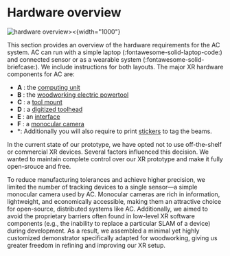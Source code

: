 # Hardware overview

![hardware overview><](../assets/images/getting_started/animation_overview_hardware.gif){width="1000"}

This section provides an overview of the hardware requirements for the AC system. AC can run with a simple laptop (:fontawesome-solid-laptop-code:) and connected sensor or as a wearable system (:fontawesome-solid-briefcase:). We include instructions for both layouts. The major XR hardware components for AC are:

- **A** : the [computing unit](./computing.md)
- **B** : the [woodworking electric powertool](./woodworking-tools.md)
- **C** : a [tool mount](./woodworking-tools.md#available-3d-mounts)
- **D** : a [digitized toolhead](./woodworking-tools.md#available-toolheads)
- **E** : an [interface](./interface.md)
- **F** : a [monocular camera](sensors.md)
- *: Additionally you will also require to print [stickers](./stickers.md) to tag the beams.

In the current state of our prototype, we have opted not to use off-the-shelf or commercial XR devices. Several factors influenced this decision. We wanted to maintain complete control over our XR prototype and make it fully open-srouce and free.

To reduce manufacturing tolerances and achieve higher precision, we limited the number of tracking devices to a single sensor—a simple monocular camera used by AC. Monocular cameras are rich in information, lightweight, and economically accessible, making them an attractive choice for open-source, distributed systems like AC.
Additionally, we aimed to avoid the proprietary barriers often found in low-level XR software components (e.g., the inability to replace a particular SLAM of a device) during development. As a result, we assembled a minimal yet highly customized demonstrator specifically adapted for woodworking, giving us greater freedom in refining and improving our XR setup.
